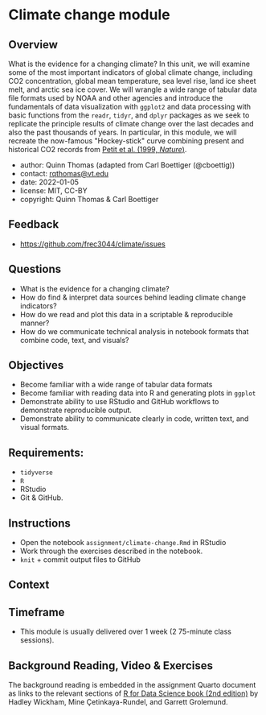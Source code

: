 
# Climate change module

## Overview

What is the evidence for a changing climate? In this unit, we will examine some of the most important indicators of global climate change, including CO2 concentration, global mean temperature, sea level rise, land ice sheet melt, and arctic sea ice cover. We will wrangle a wide range of tabular data file formats used by NOAA and other agencies and introduce the fundamentals of data visualization with `ggplot2` and data processing with basic functions from the `readr`, `tidyr`, and `dplyr` packages as we seek to replicate the principle results of climate change over the last decades and also the past thousands of years. In particular, in this module, we will recreate the now-famous "Hockey-stick" curve combining present and historical CO2 records from [Petit et al. (1999, *Nature*)](https://doi.org/10.1038/20859 "Climate and atmospheric history of the past 420,000 years from the Vostok ice core, Antarctica").

- author: Quinn Thomas (adapted from Carl Boettiger (@cboettig))
- contact: <rqthomas@vt.edu>
- date: 2022-01-05
- license: MIT, CC-BY
- copyright: Quinn Thomas & Carl Boettiger

## Feedback

- <https://github.com/frec3044/climate/issues>

## Questions

 - What is the evidence for a changing climate?
 - How do find & interpret data sources behind leading climate change indicators?
 - How do we read and plot this data in a scriptable & reproducible manner?
 - How do we communicate technical analysis in notebook formats that combine code, text, and visuals?

## Objectives

  - Become familiar with a wide range of tabular data formats
  - Become familiar with reading data into R and generating plots in `ggplot`
  - Demonstrate ability to use RStudio and GitHub workflows to demonstrate reproducible output.
  - Demonstrate ability to communicate clearly in code, written text, and visual formats.
## Requirements:

  - `tidyverse`
  - `R`
  - RStudio
  - Git & GitHub.

## Instructions

  - Open the notebook `assignment/climate-change.Rmd` in RStudio
  - Work through the exercises described in the notebook.
  - `knit` + commit output files to GitHub

## Context


## Timeframe

  - This module is usually delivered over 1 week (2 75-minute class sessions).


## Background Reading, Video & Exercises

The background reading is embedded in the assignment Quarto document as links to the relevant sections of [R for Data Science book (2nd edition)](https://r4ds.hadley.nz) by Hadley Wickham, Mine Çetinkaya-Rundel, and Garrett Grolemund.
